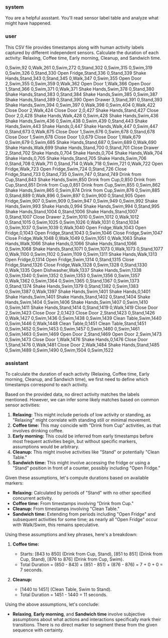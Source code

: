 ### system
You are a helpful assstant. You'll read sensor label table and analyze what might have happened.
### user

This CSV file provides timestamps along with human activity labels captured by different independent sensors.
Calculate the duration of each activity: Relaxing, Coffee time, Early morning, Cleanup, and Sandwich time.
    
0,Swim,92
0,Walk,261
0,Swim,272
0,Stand,302
0,Swim,315
0,Swim,319
0,Swim,326
0,Stand,330
Open Fridge,Stand,336
0,Stand,339
Shake Hands,Stand,343
0,Stand,345
0,Walk,347
0,Swim,355
Open Door 2,Swim,355
0,Swim,359
0,Walk,362
Open Door 1,Walk,366
Open Door 1,Stand,366
0,Swim,371
0,Walk,371
Shake Hands,Swim,378
0,Stand,380
Shake Hands,Stand,383
0,Stand,384
Shake Hands,Swim,385
0,Swim,387
Shake Hands,Stand,389
0,Stand,390
Open Drawer 3,Stand,391
0,Stand,393
Shake Hands,Swim,394
0,Swim,397
0,Walk,398
0,Swim,404
0,Walk,422
Close Door 2,Walk,424
Close Door 2,0,427
Shake Hands,Stand,427
Close Door 2,0,428
Shake Hands,Walk,428
0,Swim,428
Shake Hands,Swim,436
Shake Hands,Swim,436
0,Swim,438
0,Swim,439
0,Stand,443
Shake Hands,Swim,443
Shake Hands,0,447
Shake Hands,Walk,447
0,Swim,447
0,Stand,673
0,Walk,675
Close Door 1,Swim,676
0,Swim,678
0,Stand,678
Close Door 1,Swim,678
Close Door 1,0,679
Close Door 1,Walk,679
0,Swim,679
0,Swim,685
Shake Hands,Stand,687
0,Swim,689
0,Walk,690
Shake Hands,Walk,699
Shake Hands,Stand,700
0,Stand,701
Close Drawer 2,Stand,702
Shake Hands,0,704
Shake Hands,0,704
Shake Hands,Walk,704
Shake Hands,0,705
Shake Hands,Stand,705
Shake Hands,Swim,706
0,Stand,708
0,Walk,711
0,Stand,714
0,Walk,718
0,Swim,721
0,Walk,722
Open Fridge,Walk,723
Open Fridge,Swim,724
0,Stand,726
Close Fridge,Stand,733
0,Stand,735
0,Swim,747
0,Stand,749
Drink from Cup,Stand,843
Shake Hands,Swim,850
Drink from Cup,0,850
Drink from Cup,Stand,851
Drink from Cup,0,851
Drink from Cup,Swim,855
0,Swim,862
Shake Hands,Swim,865
0,Swim,874
Drink from Cup,Swim,876
0,Swim,885
0,Stand,889
0,Walk,896
0,Swim,897
0,Swim,900
0,Stand,905
Open Fridge,Swim,907
0,Swim,909
0,Swim,947
0,Swim,949
0,Swim,992
Shake Hands,Swim,993
Shake Hands,0,994
Shake Hands,Swim,994
0,Stand,995
Shake Hands,Stand,1004
0,Stand,1006
Shake Hands,Stand,1007
0,Stand,1007
Close Drawer 2,Swim,1010
0,Swim,1012
0,Walk,1012
0,Stand,1015
0,Swim,1025
0,Swim,1026
0,Walk,1031
0,Stand,1034
0,Swim,1037
0,Swim,1039
0,Walk,1040
Open Fridge,Walk,1043
Open Fridge,0,1043
Open Fridge,Stand,1043
0,Swim,1046
Close Fridge,Swim,1047
Close Fridge,Walk,1048
0,Walk,1049
0,Swim,1051
0,Walk,1063
Shake Hands,Walk,1066
Shake Hands,0,1066
Shake Hands,Stand,1066
0,Swim,1068
Shake Hands,Stand,1071
0,Swim,1073
0,Walk,1073
0,Stand,1077
0,Walk,1100
0,Swim,1102
0,Swim,1109
0,Swim,1311
Shake Hands,Walk,1313
Open Fridge,0,1314
Open Fridge,Swim,1314
0,Stand,1315
Close Fridge,Stand,1326
Close Fridge,Walk,1328
0,Swim,1328
0,Stand,1330
0,Walk,1335
Open Dishwasher,Walk,1337
Shake Hands,Swim,1338
0,Swim,1340
0,Swim,1352
0,Swim,1353
0,Swim,1356
0,Swim,1357
0,Walk,1362
0,Swim,1364
0,Swim,1365
0,Stand,1367
0,Swim,1373
0,Stand,1374
Shake Hands,Swim,1379
0,Stand,1382
0,Swim,1383
0,Swim,1387
0,Walk,1397
Shake Hands,Swim,1401
Shake Hands,0,1401
Shake Hands,Swim,1401
Shake Hands,Stand,1402
0,Stand,1404
Shake Hands,Swim,1404
0,Swim,1406
Shake Hands,Swim,1407
0,Swim,1410
0,Swim,1411
Shake Hands,Stand,1414
0,Stand,1419
0,Walk,1419
Close Door 2,Swim,1423
Close Door 2,0,1423
Close Door 2,Stand,1423
0,Stand,1426
0,Walk,1427
0,Swim,1436
0,Swim,1438
0,Swim,1439
Clean Table,Swim,1440
0,Swim,1446
0,Walk,1448
Clean Table,0,1451
Clean Table,Stand,1451
0,Swim,1452
0,Swim,1453
0,Swim,1457
0,Swim,1460
0,Swim,1461
0,Swim,1463
0,Swim,1469
Open Door 2,Stand,1469
Open Door 2,Swim,1473
0,Swim,1473
Close Door 1,Walk,1476
Shake Hands,0,1476
Close Door 1,Stand,1476
0,Walk,1481
Close Door 2,Walk,1484
Shake Hands,Stand,1485
0,Swim,1489
0,Swim,1490
0,Swim,1504
0,Swim,1522

### assistant
To calculate the duration of each activity (Relaxing, Coffee time, Early morning, Cleanup, and Sandwich time), we first need to define which timestamps correspond to each activity.

Based on the provided data, no direct activity matches the labels mentioned. However, we can infer some likely matches based on common sensor activities:

1. **Relaxing:** This might include periods of low activity or standing, as "Relaxing" might correlate with standing still or minimal movement.
2. **Coffee time:** This may coincide with "Drink from Cup" activities, as that involves drinking coffee.
3. **Early morning:** This could be inferred from early timestamps before most frequent activities begin, but without specific markers, assumptions would be arbitrary.
4. **Cleanup:** This might involve activities like "Stand" or potentially "Clean Table."
5. **Sandwich time:** This might involve accessing the fridge or using a "Stand" position in front of a counter, possibly including "Open Fridge."

Given these assumptions, let's compute durations based on available markers:
- **Relaxing:** Calculated by periods of "Stand" with no other specified concurrent activity.
- **Coffee time:** From timestamps involving "Drink from Cup."
- **Cleanup:** From timestamps involving "Clean Table."
- **Sandwich time:** Extending from periods including "Open Fridge" and subsequent activities for some time; as nearly all "Open Fridge" occur with Walk/Swim, this remains speculative.

Using these assumptions and key phrases, here's a breakdown:

1. **Coffee time:** 
   - Starts: [843 to 850] (Drink from Cup, Stand), [851 to 851] (Drink from Cup, Stand), [876 to 876] (Drink from Cup, Swim).
   - Total Duration = (850 - 843) + (851 - 851) + (876 - 876) = 7 + 0 + 0 = 7 seconds.

2. **Cleanup:**
   - [1440 to 1451] (Clean Table, Swim to Stand).
   - Total Duration = 1451 - 1440 = 11 seconds.

Using the above assumptions, let's conclude:
- **Relaxing**, **Early morning**, and **Sandwich time** involve subjective assumptions about what actions and interactions specifically mark their transitions. There is no direct marker to segment these from the given sequence with certainty.
